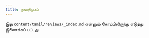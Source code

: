 ```yaml
---
title: நூலறிமுகம்
---
```


இது `content/tamil/reviews/_index.md` என்னும் கோப்பிலிருந்து எடுத்து இணைக்கப் பட்டது.

